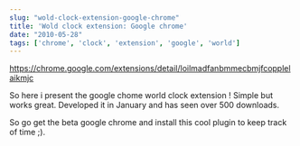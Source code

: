 ```yaml
---
slug: "wold-clock-extension-google-chrome"
title: 'Wold clock extension: Google chrome'
date: "2010-05-28"
tags: ['chrome', 'clock', 'extension', 'google', 'world']
---
```

https://chrome.google.com/extensions/detail/loilmadfanbmmecbmjfcopplelaikmjc

So here i present the google chome world clock extension ! Simple but works great. Developed it in January and has seen over 500 downloads.

So go get the beta google chrome and install this cool plugin to keep track of time ;).
